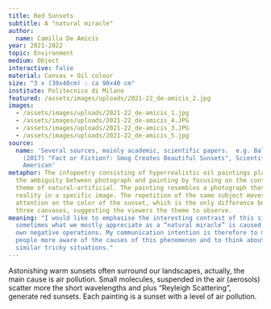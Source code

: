 ```yaml
---
title: Red Sunsets
subtitle: A "natural miracle"
author:
  name: Camilla De Amicis
year: 2021-2022
topic: Environment
medium: Object
interactive: false
material: Canvas + Oil colour
size: "3 x (30x40cm) : ca 90x40 cm"
institute: Politecnico di Milano
featured: /assets/images/uploads/2021-22_de-amicis_2.jpg
images:
  - /assets/images/uploads/2021-22_de-amicis_1.jpg
  - /assets/images/uploads/2021-22_de-amicis_4.JPG
  - /assets/images/uploads/2021-22_de-amicis_3.JPG
  - /assets/images/uploads/2021-22_de-amicis_5.jpg
source:
  name: 'Several sources, mainly academic, scientific papers.  e.g. Ballantyne, C.
    (2017) "Fact or Fiction?: Smog Creates Beautiful Sunsets", Scientific
    American'
metaphor: The infopoetry consisting of hyperrealistic oil paintings plays with
  the ambiguity between photograph and painting by focusing on the contrasting
  theme of natural-artificial. The painting resembles a photograph that fixes
  reality in a specific image. The repetition of the same subject moves the
  attention on the color of the sunset, which is the only difference between the
  three canvases, suggesting the viewers the theme to observe.
meaning: "I would like to emphasise the interesting contrast of this situation:
  sometimes what we mostly appreciate as a “natural miracle” is caused by our
  own negative operations. My communication intention is therefore to make
  people more aware of the causes of this phenomenon and to think about other
  similar tricky situations."
---
```

Astonishing warm sunsets often surround our landscapes, actually, the main cause is air pollution. Small molecules, suspended in the air (aerosols) scatter more the short wavelengths and plus “Reyleigh Scattering”, generate red sunsets. Each painting is a sunset with a level of air pollution.
